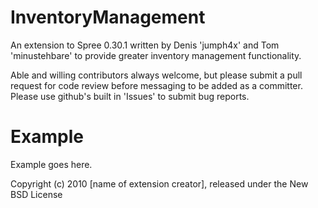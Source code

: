InventoryManagement
====================

An extension to Spree 0.30.1 written by Denis 'jumph4x' and Tom 'minustehbare' to provide greater inventory management functionality.

Able and willing contributors always welcome, but please submit a pull request for code review before messaging to be added as a committer.  Please use github's built in 'Issues' to submit bug reports.

Example
=======

Example goes here.


Copyright (c) 2010 [name of extension creator], released under the New BSD License
